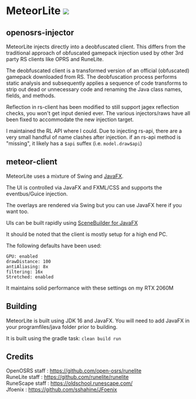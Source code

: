 # MeteorLite ![](https://i.imgur.com/Y6ghBw3.png) 

## openosrs-injector

MeteorLite injects directly into a deobfuscated client. This differs from the traditional
approach of obfuscated gamepack injection used by other 3rd party RS clients like OPRS and RuneLite.

The deobfuscated client is a transformed version of an official (obfuscated) gamepack downloaded from RS.
The deobfuscation process performs static analysis and subsequently applies a sequence of code transforms
to strip out dead or unnecessary code and renaming the Java class names, fields, and methods.

Reflection in rs-client has been modified to still support jagex reflection checks, you won't get input denied ever.
The various injectors/raws have all been fixed to accommodate the new injection target.

I maintained the RL API where I could. Due to injecting rs-api, there are a very small handful of name clashes after
injection. if an rs-api method is "missing", it likely has a `$api` suffex (i.e. `model.draw$api`)

## meteor-client

MeteorLite uses a mixture of Swing and [JavaFX](https://openjfx.io).

The UI is controlled via JavaFX and FXML/CSS and supports the eventbus/Guice injection.

The overlays are rendered via Swing but you can use JavaFX here if you want too.

UIs can be built rapidly using [SceneBuilder for JavaFX](https://www.oracle.com/java/technologies/javase/javafxscenebuilder-info.html)

It should be noted that the client is mostly setup for a high end PC.

The following defaults have been used:

```
GPU: enabled
drawDistance: 100
antiAliasing: 8x
filtering: 16x
Stretched: enabled
```

It maintains solid performance with these settings on my RTX 2060M


## Building
MeteorLite is built using JDK 16 and JavaFX. You will need to add JavaFX in your programfiles/java folder prior to building.

It is built using the gradle task: `clean build run`

## Credits  

OpenOSRS staff :  https://github.com/open-osrs/runelite  
RuneLite staff :  https://github.com/runelite/runelite  
RuneScape staff :  https://oldschool.runescape.com/  
Jfoenix :  https://github.com/sshahine/JFoenix  
